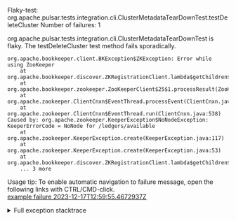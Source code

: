         
Flaky-test: org.apache.pulsar.tests.integration.cli.ClusterMetadataTearDownTest.testDeleteCluster
Number of failures: 1

org.apache.pulsar.tests.integration.cli.ClusterMetadataTearDownTest is flaky. The testDeleteCluster test method fails sporadically.

```
org.apache.bookkeeper.client.BKException$ZKException: Error while using ZooKeeper
	at org.apache.bookkeeper.discover.ZKRegistrationClient.lambda$getChildren$4(ZKRegistrationClient.java:352)
	at org.apache.bookkeeper.zookeeper.ZooKeeperClient$25$1.processResult(ZooKeeperClient.java:1177)
	at org.apache.zookeeper.ClientCnxn$EventThread.processEvent(ClientCnxn.java:653)
	at org.apache.zookeeper.ClientCnxn$EventThread.run(ClientCnxn.java:538)
Caused by: org.apache.zookeeper.KeeperException$NoNodeException: KeeperErrorCode = NoNode for /ledgers/available
	at org.apache.zookeeper.KeeperException.create(KeeperException.java:117)
	at org.apache.zookeeper.KeeperException.create(KeeperException.java:53)
	at org.apache.bookkeeper.discover.ZKRegistrationClient.lambda$getChildren$4(ZKRegistrationClient.java:351)
	... 3 more

```

Usage tip: To enable automatic navigation to failure message, open the following links with CTRL/CMD-click.  
[example failure 2023-12-17T12:59:55.4672937Z](https://github.com/apache/pulsar/actions/runs/7238358549/job/19719288500#step:12:37227)  


<details>
<summary>Full exception stacktrace</summary>
<code><pre>
org.apache.bookkeeper.client.BKException$ZKException: Error while using ZooKeeper
	at org.apache.bookkeeper.discover.ZKRegistrationClient.lambda$getChildren$4(ZKRegistrationClient.java:352)
	at org.apache.bookkeeper.zookeeper.ZooKeeperClient$25$1.processResult(ZooKeeperClient.java:1177)
	at org.apache.zookeeper.ClientCnxn$EventThread.processEvent(ClientCnxn.java:653)
	at org.apache.zookeeper.ClientCnxn$EventThread.run(ClientCnxn.java:538)
Caused by: org.apache.zookeeper.KeeperException$NoNodeException: KeeperErrorCode = NoNode for /ledgers/available
	at org.apache.zookeeper.KeeperException.create(KeeperException.java:117)
	at org.apache.zookeeper.KeeperException.create(KeeperException.java:53)
	at org.apache.bookkeeper.discover.ZKRegistrationClient.lambda$getChildren$4(ZKRegistrationClient.java:351)
	... 3 more

</pre></code>
</details>

